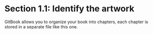 # Section 1.1: Identify the artwork

GitBook allows you to organize your book into chapters, each chapter is stored in a separate file like this one.
